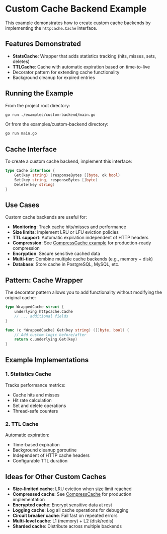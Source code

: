 # Custom Cache Backend Example

This example demonstrates how to create custom cache backends by implementing the `httpcache.Cache` interface.

## Features Demonstrated

- **StatsCache**: Wrapper that adds statistics tracking (hits, misses, sets, deletes)
- **TTLCache**: Cache with automatic expiration based on time-to-live
- Decorator pattern for extending cache functionality
- Background cleanup for expired entries

## Running the Example

From the project root directory:

```bash
go run ./examples/custom-backend/main.go
```

Or from the examples/custom-backend directory:

```bash
go run main.go
```

## Cache Interface

To create a custom cache backend, implement this interface:

```go
type Cache interface {
    Get(key string) (responseBytes []byte, ok bool)
    Set(key string, responseBytes []byte)
    Delete(key string)
}
```

## Use Cases

Custom cache backends are useful for:

- **Monitoring**: Track cache hits/misses and performance
- **Size limits**: Implement LRU or LFU eviction policies
- **TTL support**: Automatic expiration independent of HTTP headers
- **Compression**: See [CompressCache example](../compresscache/) for production-ready compression
- **Encryption**: Secure sensitive cached data
- **Multi-tier**: Combine multiple cache backends (e.g., memory + disk)
- **Database**: Store cache in PostgreSQL, MySQL, etc.

## Pattern: Cache Wrapper

The decorator pattern allows you to add functionality without modifying the original cache:

```go
type WrappedCache struct {
    underlying httpcache.Cache
    // ... additional fields
}

func (c *WrappedCache) Get(key string) ([]byte, bool) {
    // Add custom logic before/after
    return c.underlying.Get(key)
}
```

## Example Implementations

### 1. Statistics Cache

Tracks performance metrics:

- Cache hits and misses
- Hit rate calculation
- Set and delete operations
- Thread-safe counters

### 2. TTL Cache

Automatic expiration:

- Time-based expiration
- Background cleanup goroutine
- Independent of HTTP cache headers
- Configurable TTL duration

## Ideas for Other Custom Caches

- **Size-limited cache**: LRU eviction when size limit reached
- **Compressed cache**: See [CompressCache](../compresscache/) for production implementation
- **Encrypted cache**: Encrypt sensitive data at rest
- **Logging cache**: Log all cache operations for debugging
- **Circuit breaker cache**: Fail fast on repeated errors
- **Multi-level cache**: L1 (memory) + L2 (disk/redis)
- **Sharded cache**: Distribute across multiple backends
